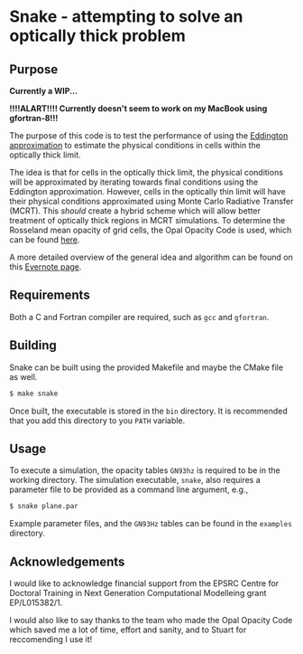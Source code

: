 # Snake - attempting to solve an optically thick problem

## Purpose

**Currently a WIP...**

**!!!!ALART!!!! Currently doesn't seem to work on my MacBook using gfortran-8!!!**

The purpose of this code is to test the performance of using the [Eddington approximation](https://en.wikipedia.org/wiki/Radiative_transfer#The_Eddington_approximation) to estimate the physical conditions in cells within the optically thick limit.

The idea is that for cells in the optically thick limit, the physical conditions will be approximated by iterating towards final conditions using the Eddington approximation. However, cells in the optically thin limit will have their physical conditions approximated using Monte Carlo Radiative Transfer (MCRT). This *should* create a hybrid scheme which will allow better treatment of optically thick regions in MCRT simulations. To determine the Rosseland mean opacity of grid cells, the Opal Opacity Code is used, which can be found [here](https://opalopacity.llnl.gov/). 

A more detailed overview of the general idea and algorithm can be found on this [Evernote page](https://www.evernote.com/shard/s669/sh/e6f7ca5e-1055-4d07-8366-5b144d2e5d88/4327343bd2391cc6a6b96d53eea29d20).

## Requirements

Both a C and Fortran compiler are required, such as `gcc` and `gfortran`. 

## Building

Snake can be built using the provided Makefile and maybe the CMake file as well.

```bash
$ make snake
```

Once built, the executable is stored in the `bin` directory. It is recommended that you add this directory to you `PATH` variable.

## Usage

To execute a simulation, the opacity tables `GN93hz` is required to be in the working directory. The simulation executable, `snake`, also requires a parameter file to be provided as a command line argument, e.g., 

```bash
$ snake plane.par
```

Example parameter files, and the `GN93Hz` tables can be found in the `examples` directory.

## Acknowledgements 
 
I would like to acknowledge financial support from the EPSRC Centre for Doctoral Training in Next Generation Computational Modelleing grant EP/L015382/1.

I would also like to say thanks to the team who made the Opal Opacity Code which saved me a lot of time, effort and sanity, and to Stuart for reccomending I use it!
